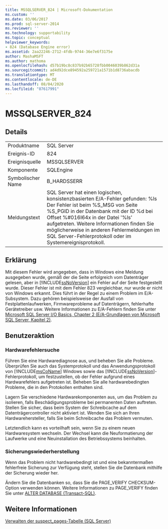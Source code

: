```yaml
---
title: MSSQLSERVER_824 | Microsoft-Dokumentation
ms.custom: ''
ms.date: 03/06/2017
ms.prod: sql-server-2014
ms.reviewer: ''
ms.technology: supportability
ms.topic: conceptual
helpviewer_keywords:
- 824 (Database Engine error)
ms.assetid: 2aa22246-2712-4fdb-9744-36e7e6f3175e
author: MashaMSFT
ms.author: mathoma
ms.openlocfilehash: d57b19bc8c837b92b65728fbb0046039b862d31a
ms.sourcegitcommit: ad4d92dce894592a259721a1571b1d8736abacdb
ms.translationtype: MT
ms.contentlocale: de-DE
ms.lasthandoff: 08/04/2020
ms.locfileid: "87617991"
---
```

# <a name="mssqlserver_824"></a>MSSQLSERVER_824
    
## <a name="details"></a>Details  
  
|||  
|-|-|  
|Produktname|SQL Server|  
|Ereignis-ID|824|  
|Ereignisquelle|MSSQLSERVER|  
|Komponente|SQLEngine|  
|Symbolischer Name|B_HARDSSERR|  
|Meldungstext|SQL Server hat einen logischen, konsistenzbasierten E/A-Fehler gefunden: %ls Der Fehler ist beim %S_MSG von Seite %S_PGID in der Datenbank mit der ID %d bei Offset %#016I64x in der Datei '%ls' aufgetreten.  Weitere Informationen finden Sie möglicherweise in anderen Fehlermeldungen im SQL Server-Fehlerprotokoll oder im Systemereignisprotokoll.|  
  
## <a name="explanation"></a>Erklärung  
 Mit diesem Fehler wird angegeben, dass in Windows eine Meldung ausgegeben wurde, gemäß der die Seite erfolgreich vom Datenträger gelesen, aber in [!INCLUDE[ssNoVersion](../../includes/ssnoversion-md.md)] ein Fehler auf der Seite festgestellt wurde. Dieser Fehler ist mit dem Fehler 823 vergleichbar, nur wurde er nicht von Windows erkannt. Dies führt in der Regel zu einem Problem im E/A-Subsystem. Dazu gehören beispielsweise der Ausfall von Festplattenlaufwerken, Firmwareprobleme auf Datenträgern, fehlerhafte Gerätetreiber usw. Weitere Informationen zu E/A-Fehlern finden Sie unter [Microsoft SQL Server I/O Basics, Chapter 2 (E/A-Grundlagen von Microsoft SQL Server, Kapitel 2)](/previous-versions/sql/sql-server-2005/administrator/cc917726(v=technet.10)).  
  
## <a name="user-action"></a>Benutzeraktion  
  
### <a name="look-for-hardware-failure"></a>Hardwarefehlersuche  
 Führen Sie eine Hardwarediagnose aus, und beheben Sie alle Probleme. Überprüfen Sie auch das Systemprotokoll und das Anwendungsprotokoll von [!INCLUDE[msCoName](../../includes/msconame-md.md)] Windows sowie das [!INCLUDE[ssNoVersion](../../includes/ssnoversion-md.md)]-Fehlerprotokoll, um festzustellen, ob der Fehler aufgrund eines Hardwarefehlers aufgetreten ist. Beheben Sie alle hardwarebedingten Probleme, die in den Protokollen enthalten sind.  
  
 Lagern Sie verschiedene Hardwarekomponenten aus, um das Problem zu isolieren, falls Beschädigungsprobleme bei permanenten Daten auftreten. Stellen Sie sicher, dass beim System der Schreibcache auf dem Datenträgercontroller nicht aktiviert ist. Wenden Sie sich an Ihren Hardwarehersteller, falls Sie beim Schreibcache das Problem vermuten.  
  
 Letztendlich kann es vorteilhaft sein, wenn Sie zu einem neuen Hardwaresystem wechseln. Der Wechsel kann die Neuformatierung der Laufwerke und eine Neuinstallation des Betriebssystems beinhalten.  
  
### <a name="restore-from-backup"></a>Sicherungswiederherstellung  
 Wenn das Problem nicht hardwarebedingt ist und eine bekanntermaßen fehlerfreie Sicherung zur Verfügung steht, stellen Sie die Datenbank mithilfe der Sicherung wieder her.  
  
 Ändern Sie die Datenbanken so, dass Sie die PAGE_VERIFY CHECKSUM-Option verwenden können. Weitere Informationen zu PAGE_VERIFY finden Sie unter [ALTER DATABASE &#40;Transact-SQL&#41;](/sql/t-sql/statements/alter-database-transact-sql).  
  
## <a name="see-also"></a>Weitere Informationen  
 [Verwalten der suspect_pages-Tabelle &#40;SQL Server&#41;](../backup-restore/manage-the-suspect-pages-table-sql-server.md)  
  
  
